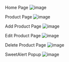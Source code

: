 Home Page
![image](https://github.com/user-attachments/assets/52198b80-45ae-4f76-932e-f56ed8015986)

Product Page
![image](https://github.com/user-attachments/assets/afca2468-8bc5-4deb-ada0-4ab27a417331)

Add Product Page
![image](https://github.com/user-attachments/assets/61eced0c-0d99-45b7-8aad-be1174a12751)

Edit Product Page
![image](https://github.com/user-attachments/assets/f79b9a68-2c6c-4d95-b209-24a302e9d080)

Delete Product Page
![image](https://github.com/user-attachments/assets/6ecb13f4-8ae0-4f15-a8a6-680ac0053550)

SweetAlert Popup
![image](https://github.com/user-attachments/assets/dc7edd91-7f9b-40f7-9348-bb32f7f27ea2)


